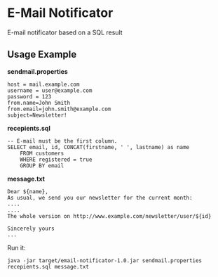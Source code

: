 # E-Mail Notificator
E-mail notificator based on a SQL result

## Usage Example

**sendmail.properties**
```
host = mail.example.com
username = user@example.com
password = 123
from.name=John Smith
from.email=john.smith@example.com
subject=Newsletter!
```

**recepients.sql**
```
-- E-mail must be the first column.
SELECT email, id, CONCAT(firstname, ' ', lastname) as name 
    FROM customers
    WHERE registered = true
    GROUP BY email
```

**message.txt**
```
Dear ${name},
As usual, we send you our newsletter for the current month:
....
....
The whole version on http://www.example.com/newsletter/user/${id}

Sincerely yours
...
```

Run it:
```
java -jar target/email-notificator-1.0.jar sendmail.properties recepients.sql message.txt
```